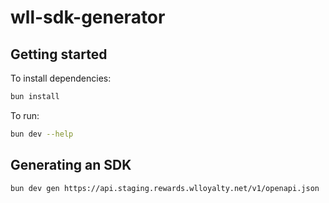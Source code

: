 # wll-sdk-generator

## Getting started

To install dependencies:

```bash
bun install
```

To run:

```bash
bun dev --help
```

## Generating an SDK

```bash
bun dev gen https://api.staging.rewards.wlloyalty.net/v1/openapi.json
```